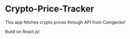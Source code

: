 # Crypto-Price-Tracker
This app fetches crypto prices through API from Coingecko!

Build on React.js!
